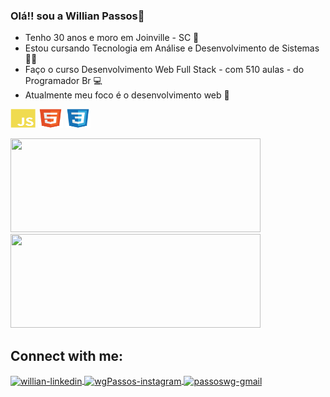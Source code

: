 ### Olá!! sou a Willian Passos👋
- Tenho 30 anos e moro em Joinville - SC :sparkling_heart:
- Estou cursando Tecnologia em Análise e Desenvolvimento de Sistemas 👨‍🎓
- Faço o curso Desenvolvimento Web Full Stack - com 510 aulas - do  Programador Br :computer:  
- Atualmente meu foco é o desenvolvimento web 🎯

<div style="display: flex;">
<div>
		  <img align="center" alt="Js" height="30" width="40" src="https://raw.githubusercontent.com/devicons/devicon/master/icons/javascript/javascript-plain.svg">
		  <img align="center" alt="HTML" height="30" width="40" src="https://raw.githubusercontent.com/devicons/devicon/master/icons/html5/html5-original.svg">
		  <img align="center" alt="CSS" height="30" width="40" src="https://raw.githubusercontent.com/devicons/devicon/master/icons/css3/css3-original.svg">
</div>
</div>
<br>

   <img height="150em" width="400" src="https://github-readme-stats-eight-theta.vercel.app/api?username=wgPassos&show_icons=true&theme=tokyonight&include_all_commits=true&count_private=true"/>
   <img height="150em" width="400" src="https://github-readme-stats-eight-theta.vercel.app/api/top-langs/?username=wgPassos&layout=compact&langs_count=8&theme=tokyonight"/>



  
  ## Connect with me:
<a href="https://www.linkedin.com/in/willian-passos/" target="_blank">
<img align="center" alt="willian-linkedin" height="30" width="40" src="https://cdn.jsdelivr.net/npm/simple-icons@3.0.1/icons/linkedin.svg" style="max-width:100%;">
</a>
<a href="https://www.instagram.com/passos_will/" target="_blank">
<img align="center" alt="wgPassos-instagram" height="30" width="40" src="https://cdn.jsdelivr.net/npm/simple-icons@3.0.1/icons/instagram.svg" style="max-width:100%;">
</a>
<a href="https://mail.google.com/mail/u/0/?fs=1&tf=cm&source=mailto&to=passoswg@gmail.com" target="_blank">
<img align="center" alt="passoswg-gmail" height="30" width="40" src="https://cdn.jsdelivr.net/npm/simple-icons@3.0.1/icons/gmail.svg" style="max-width:100%;">
</a>


<!--
**mahcassi/mahcassi** is a ✨ _special_ ✨ repository because its `README.md` (this file) appears on your GitHub profile.

Here are some ideas to get you started:

- 🔭 I’m currently working on ...
- 🌱 I’m currently learning ...
- 👯 I’m looking to collaborate on ...
- 🤔 I’m looking for help with ...
- 💬 Ask me about ...
- 📫 How to reach me: ...
- 😄 Pronouns: ...
- ⚡ Fun fact: ...
-->
